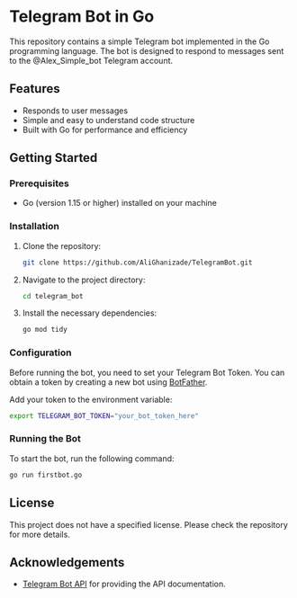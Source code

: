# Telegram Bot in Go

This repository contains a simple Telegram bot implemented in the Go programming language. The bot is designed to respond to messages sent to the @Alex_Simple_bot Telegram account.

## Features

- Responds to user messages
- Simple and easy to understand code structure
- Built with Go for performance and efficiency

## Getting Started

### Prerequisites

- Go (version 1.15 or higher) installed on your machine

### Installation

1. Clone the repository:
   ```bash
   git clone https://github.com/AliGhanizade/TelegramBot.git
   ```
   
2. Navigate to the project directory:
   ```bash
   cd telegram_bot
   ```

3. Install the necessary dependencies:
   ```bash
   go mod tidy
   ```

### Configuration

Before running the bot, you need to set your Telegram Bot Token. You can obtain a token by creating a new bot using [BotFather](https://core.telegram.org/bots#botfather).

Add your token to the environment variable:
```bash
export TELEGRAM_BOT_TOKEN="your_bot_token_here"
```

### Running the Bot

To start the bot, run the following command:
```bash
go run firstbot.go
```

## License

This project does not have a specified license. Please check the repository for more details.

## Acknowledgements

- [Telegram Bot API](https://core.telegram.org/bots/api) for providing the API documentation.
